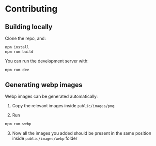 # Contributing

## Building locally

Clone the repo, and:

```sh
npm install
npm run build
```

You can run the development server with:

```sh
npm run dev
```

## Generating webp images

Webp images can be generated automatically:

1. Copy the relevant images inside `public/images/png`

2. Run

```sh
npm run webp
```

3. Now all the images you added should be present in the same position inside `public/images/webp` folder
